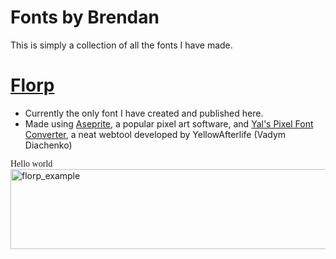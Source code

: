 # Fonts by Brendan
This is simply a collection of all the fonts I have made.

# [Florp](https://github.com/BrendanDesrosiers/Fonts-by-Brendan/blob/main/FLORP.ttf) 
* Currently the only font I have created and published here.
* Made using [Aseprite](https://www.aseprite.org/), a popular pixel art software, and [Yal's Pixel Font Converter](https://yal.cc/tools/pixel-font/), a neat webtool developed by YellowAfterlife (Vadym Diachenko)

<span style="font-family: Florp;">Hello world</span>
<img width="1234" height="128" alt="florp_example" src="https://github.com/user-attachments/assets/da0ff1fd-6102-450e-af65-83eff90056c8" />
